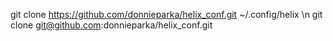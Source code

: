 git clone https://github.com/donnieparka/helix_conf.git ~/.config/helix \n
git clone git@github.com:donnieparka/helix_conf.git
